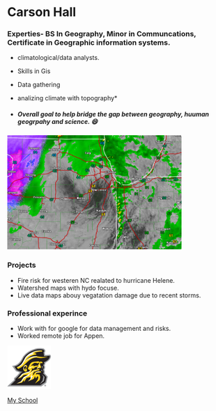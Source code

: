 # Carson Hall

### Experties- BS In Geography, Minor in Communcations, Certificate in Geographic information systems.
+ climatological/data analysts.
 + Skills in Gis
  + Data gathering
  +  analizing climate with topography*

 + ##### Overall goal to help bridge the gap between geography, huuman geogrpahy and science.  :smile:

  <img src="/Img/Lenox.png" width="400"> 


### Projects 
+ Fire risk for westeren NC realated to hurricane Helene.
+ Watershed maps with hydo focuse.
+ Live data maps abouy vegatation damage due to recent storms.  


### Professional experince 
+ Work with for google for data management and risks. 
+ Worked remote job for Appen.

<img src="/Img/Dude.png" width="100"> 

<a href="https://www.appstate.edu/">My School</a>
